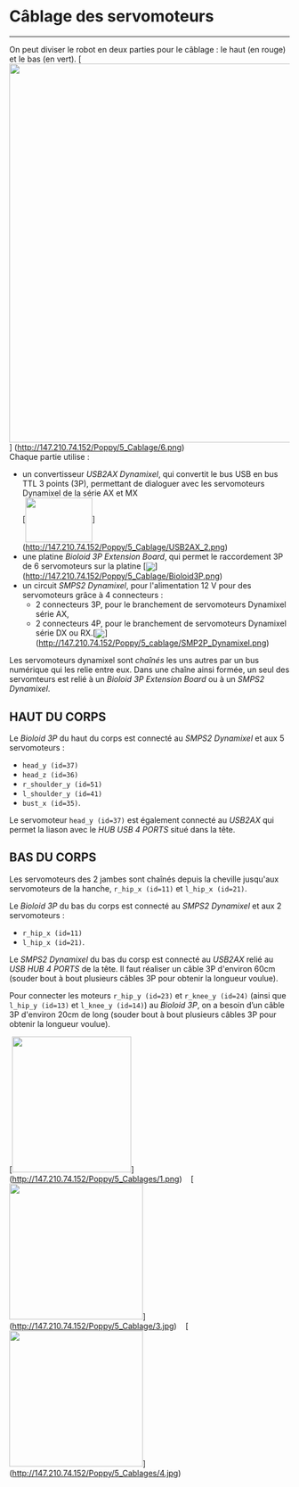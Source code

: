 # Câblage des servomoteurs
---

On peut diviser le robot en deux parties pour le câblage : le haut (en rouge) et le bas (en vert). 
[<img src="http://147.210.74.152/Poppy/5_Cablage/6.png" align="bottom" width="620" height="680">]
(http://147.210.74.152/Poppy/5_Cablage/6.png)<BR>
Chaque partie utilise :
- un convertisseur *USB2AX Dynamixel*, qui convertit le bus USB en bus TTL 3 points (3P), permettant de dialoguer avec les servomoteurs Dynamixel de la série AX et MX <BR>
[<img src="http://147.210.74.152/Poppy/5_Cablage/USB2AX_2.png"  width="120" height="80"  align="center">] (http://147.210.74.152/Poppy/5_Cablage/USB2AX_2.png) 
- une platine *Bioloid 3P Extension Board*, qui permet le raccordement 3P de 6 servomoteurs sur la platine 
[<img src="http://147.210.74.152/Poppy/5_Cablage/Bioloid3P.png" align="center">] (http://147.210.74.152/Poppy/5_Cablage/Bioloid3P.png)   
- un circuit *SMPS2 Dynamixel*, pour l'alimentation 12 V pour des servomoteurs grâce à 4 connecteurs :
  - 2 connecteurs 3P, pour le branchement de servomoteurs Dynamixel série AX,
  - 2 connecteurs 4P, pour le branchement de servomoteurs Dynamixel série DX ou RX.[<img src="http://147.210.74.152/Poppy/5_cablage/SMP2P_Dynamixel.png"  align="center">]
(http://147.210.74.152/Poppy/5_cablage/SMP2P_Dynamixel.png) 

Les servomoteurs dynamixel sont *chaînés* les uns autres par un bus numérique qui les relie entre eux. Dans une chaîne ainsi formée, un seul des servomteurs est relié à un *Bioloid 3P Extension Board* ou à un *SMPS2 Dynamixel*.

## HAUT DU CORPS
Le *Bioloid 3P* du haut du corps est connecté au *SMPS2 Dynamixel* et aux 5 servomoteurs :
- `head_y (id=37)`
- `head_z (id=36)` 
- `r_shoulder_y (id=51)` 
- `l_shoulder_y (id=41)` 
- `bust_x (id=35)`.

Le servomoteur `head_y (id=37)` est également connecté au *USB2AX* qui permet la liason avec le *HUB USB 4 PORTS* situé dans la tête.

## BAS DU CORPS
Les servomoteurs des 2 jambes sont chaînés depuis la cheville jusqu'aux servomoteurs de la hanche, `r_hip_x (id=11)` et `l_hip_x (id=21)`.

Le *Bioloid 3P* du bas du corps est connecté au *SMPS2 Dynamixel* et aux 2 servomoteurs :
- `r_hip_x (id=11)`
- `l_hip_x (id=21)`. 

Le *SMPS2 Dynamixel* du bas du corsp est connecté au *USB2AX* relié au *USB HUB 4 PORTS* de la tête. Il faut réaliser un câble 3P d'environ 60cm (souder bout à bout plusieurs câbles 3P pour obtenir la longueur voulue).

Pour connecter les moteurs `r_hip_y (id=23)` et `r_knee_y (id=24)` (ainsi que `l_hip_y (id=13)` et `l_knee_y (id=14)`) au  *Bioloid 3P*, on a besoin d’un câble 3P d'environ 20cm de long (souder bout à bout plusieurs câbles 3P pour obtenir la longueur voulue).

[<img src="http://147.210.74.152/Poppy/5_Cablage/1.png" align="bottom" width="214" height="244" >]
(http://147.210.74.152/Poppy/5_Cablages/1.png)
&nbsp;&nbsp;
[<img src="http://147.210.74.152/Poppy/5_Cablage/3.jpg" width="240" height="244" >]
(http://147.210.74.152/Poppy/5_Cablage/3.jpg)
&nbsp;&nbsp;
[<img src="http://147.210.74.152/Poppy/5_Cablage/4.jpg" width="240" height="244" >]
(http://147.210.74.152/Poppy/5_Cablages/4.jpg)
